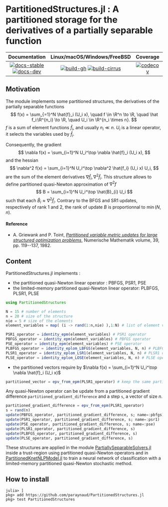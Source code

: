 # PartitionedStructures.jl : A partitioned storage for the derivatives of a partially separable function 

| **Documentation** | **Linux/macOS/Windows/FreeBSD** | **Coverage** | **DOI** |
|:-----------------:|:-------------------------------:|:------------:|:-------:|
| [![docs-stable][docs-stable-img]][docs-stable-url] [![docs-dev][docs-dev-img]][docs-dev-url] | [![build-gh][build-gh-img]][build-gh-url] [![build-cirrus][build-cirrus-img]][build-cirrus-url] | [![codecov][codecov-img]][codecov-url] | [![doi][doi-img]][doi-url] |

[docs-stable-img]: https://img.shields.io/badge/docs-stable-blue.svg
[docs-stable-url]: https://paraynaud.github.io/PartitionedStructures.jl/stable
[docs-dev-img]: https://img.shields.io/badge/docs-dev-purple.svg
[docs-dev-url]: https://paraynaud.github.io/PartitionedStructures.jl/dev
[build-gh-img]: https://github.com/paraynaud/PartitionedStructures.jl/workflows/CI/badge.svg?branch=main
[build-gh-url]: https://github.com/paraynaud/PartitionedStructures.jl/actions
[build-cirrus-img]: https://img.shields.io/cirrus/github/paraynaud/PartitionedStructures.jl?logo=Cirrus%20CI
[build-cirrus-url]: https://cirrus-ci.com/github/paraynaud/PartitionedStructures.jl
[codecov-img]: https://codecov.io/gh/paraynaud/PartitionedStructures.jl/branch/main/graph/badge.svg
[codecov-url]: https://app.codecov.io/gh/paraynaud/PartitionedStructures.jl
[doi-img]: https://img.shields.io/badge/DOI-10.5281%2Fzenodo.822073-blue.svg
[doi-url]: https://doi.org/10.5281/zenodo.822073


## Motivation

The module implements some partitioned structures, the derivatives of the partially separable functions
$$
f(x) = \sum_{=1}^N \hat{f}_i (U_i x), \quad f \in \R^n \to \R, \quad \hat f_i:\R^{n_i} \to \R, \quad U_i \in \R^{n_i \times n}.
$$
$f$ is a sum of element functions $\hat{f}_i$, and usually $n_i \ll n$. $U_i$ is a linear operator, it selects the variables used by $\hat{f}_i$.

Consequently, the gradient 
$$
\nabla f(x) = \sum_{i=1}^N U_i^\top \nabla \hat{f}_i (U_i x),
$$
and the hessian 
$$
\nabla^2 f(x) = \sum_{i=1}^N U_i^\top \nabla^2 \hat{f_i} (U_i x) U_i,
$$
are the sum of the element derivatives $\nabla \hat{f}_i,  \nabla^2\hat{f}_i$. 
This structure allows to define partitioned quasi-Newton approximation of $\nabla^2 f$
$$
B = \sum_{i=1}^N U_i^\top \hat{B}_{i} U_i
$$
such that each $\hat{B}_i \approx \nabla^2 \hat{f}_i$.
Contrary to the BFGS and SR1 updates, respectively of rank 1 and 2, the rank of update $B$ is proportionnal to $\min(N,n)$.

#### Reference
* A. Griewank and P. Toint, [*Partitioned variable metric updates for large structured optimization problems*](10.1007/BF01399316), Numerische Mathematik volume, 39, pp. 119--137, 1982.

## Content
PartitionedStructures.jl implements :
- the partitioned quasi-Newton linear operator : PBFGS, PSR1, PSE
- the limited-memory partitioned quasi-Newton linear operator: PLBFGS, PLSR1, PLSE

```julia
using PartitionedStructures

N = 15 # number of elements
n = 20 # size of the structure
nie = 5 # size of the elements
element_variables = map( (i -> rand(1:n,nie) ),1:N) # list of element variables

PSR1_operator = identity_epm(element_variables) # PSR1 operator
PBFGS_operator = identity_epm(element_variables) # PBFGS operator
PSE_operator = identity_epm(element_variables) # PSE operator
PLBFGS_operator = identity_eplom_LBFGS(element_variables, N, n) # PLBFGS operator
PLSR1_operator = identity_eplom_LSR1(element_variables, N, n) # PLSR1 operator
PLSE_operator = identity_eplom_LOSE(element_variables, N, n) # PLSE operator

```
- the partitioned vectors require by $\nabla f(x) = \sum_{i=1}^N U_i^\top \nabla \hat{f}_i (U_i x)$
```julia
partitioned_vector = epv_from_epm(PLSR1_operator) # keep the same partially separable structure
```
Any quasi-Newton operator can be update from a partitioned gradient difference `partitioned_gradient_difference` and a step `s`, a vector of size $n$.

```julia
partitioned_gradient_difference = epv_from_epm(PLSR1_operator) 
s = rand(n)
update(PBFGS_operator, partitioned_gradient_difference, s; name=:pbfgs)
update(PSR1_operator, partitioned_gradient_difference, s; name=:psr1)
update(PSE_operator, partitioned_gradient_difference, s; name=:pse)
update(PLSR1_operator, partitioned_gradient_difference, s)
update(PLBFGS_operator, partitioned_gradient_difference, s)
update(PLSE_operator, partitioned_gradient_difference, s)
```

These structures are applied in the module 
[PartiallySeparableSolvers.jl](https://github.com/paraynaud/PartiallySeparableSolvers.jl) inside a trust-region using partitioned quasi-Newton operators and in [PartitionedKnetNLPModel.jl](https://github.com/paraynaud/PartitionedKnetNLPModels.jl) to train a neural network of classification with a limited-memory partitioned quasi-Newton stochastic method.

## How to install

```
julia> ]
pkg> add https://github.com/paraynaud/PartitionedStructures.jl
pkg> test PartitionedStructures
```